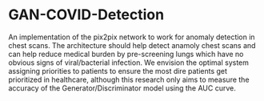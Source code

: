 # GAN-COVID-Detection
An implementation of the pix2pix network to work for anomaly detection in chest scans. The architecture should help detect anamoly chest scans and can help reduce medical burden by pre-screening lungs which have no obvious signs of viral/bacterial infection. We envision the optimal system assigning priorities to patients to ensure the most dire patients get prioritized in healthcare, although this research only aims to measure the accuracy of the Generator/Discriminator model using the AUC curve.
